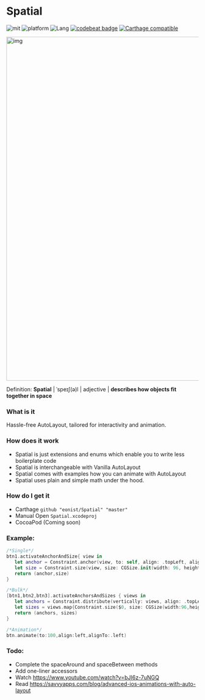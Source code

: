 # Spatial
![mit](https://img.shields.io/badge/License-MIT-brightgreen.svg) ![platform](https://img.shields.io/badge/Platform-iOS-blue.svg) ![Lang](https://img.shields.io/badge/Language-Swift%204.2-orange.svg)
[![codebeat badge](https://codebeat.co/badges/b4ee0d27-b00c-464b-b9b2-c9906cb6c19f)](https://codebeat.co/projects/github-com-eonist-spatial-master)
[![Carthage compatible](https://img.shields.io/badge/Carthage-compatible-4BC51D.svg?style=flat)](https://github.com/Carthage/Carthage)

<img width="900" alt="img" src="https://rawgit.com/stylekit/img/master/spatial_github.svg">

Definition: **Spatial** | ˈspeɪʃ(ə)l | adjective | **describes how objects fit together in space**

### What is it
Hassle-free AutoLayout, tailored for interactivity and animation.

### How does it work
- Spatial is just extensions and enums which enable you to write less boilerplate code
- Spatial is interchangeable with Vanilla AutoLayout
- Spatial comes with examples how you can animate with AutoLayout
- Spatial uses plain and simple math under the hood.

### How do I get it
- Carthage `github "eonist/Spatial" "master"`
- Manual Open `Spatial.xcodeproj`
- CocoaPod (Coming soon)

### Example:

```swift
/*Single*/
btn1.activateAnchorAndSize{ view in
   let anchor = Constraint.anchor(view, to: self, align: .topLeft, alignTo: .topLeft)
   let size = Constraint.size(view, size: CGSize.init(width: 96, height: 24))
   return (anchor,size)
}
```

```swift
/*Bulk*/
[btn1,btn2,btn3].activateAnchorsAndSizes { views in
   let anchors = Constraint.distribute(vertically: views, align: .topLeft)
   let sizes = views.map{Constraint.size($0, size: CGSize(width:96,height:42))}
   return (anchors, sizes)
}
```

```swift
/*Animation*/
btn.animate(to:100,align:left,alignTo:.left)
```
### Todo:
- Complete the spaceAround and spaceBetween methods
- Add one-liner accessors
- Watch https://www.youtube.com/watch?v=bJI6z-7uNGQ
- Read https://savvyapps.com/blog/advanced-ios-animations-with-auto-layout
